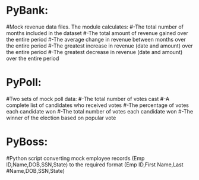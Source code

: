 # PyBank:
#Mock revenue data files. The module calculates:
#-The total number of months included in the dataset
#-The total amount of revenue gained over the entire period
#-The average change in revenue between months over the entire period
#-The greatest increase in revenue (date and amount) over the entire period
#-The greatest decrease in revenue (date and amount) over the entire period
#
# PyPoll:
#Two sets of mock poll data:
#-The total number of votes cast
#-A complete list of candidates who received votes
#-The percentage of votes each candidate won
#-The total number of votes each candidate won
#-The winner of the election based on popular vote
#
# PyBoss:
#Python script converting mock employee records (Emp ID,Name,DOB,SSN,State) to the required format (Emp ID,First Name,Last #Name,DOB,SSN,State)
